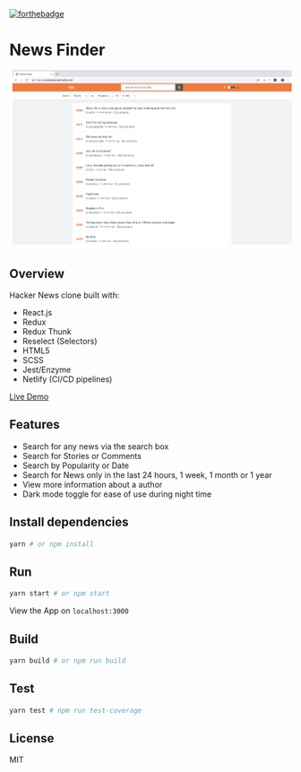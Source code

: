 [![forthebadge](https://forthebadge.com/images/badges/built-with-love.svg)](https://forthebadge.com)

# News Finder

![Thumbnail](news-finder-thumbnail.png)

## Overview
Hacker News clone built with:
* React.js 
* Redux
* Redux Thunk
* Reselect (Selectors)
* HTML5 
* SCSS 
* Jest/Enzyme
* Netlify (CI/CD pipelines)


[Live Demo](https://newstoday.netlify.com)

## Features
* Search for any news via the search box
* Search for Stories or Comments
* Search by Popularity or Date
* Search for News only in the last 24 hours, 1 week, 1 month or 1 year
* View more information about a author
* Dark mode toggle for ease of use during night time

## Install dependencies

``` bash
yarn # or npm install
```

## Run

``` bash
yarn start # or npm start
```

View the App on ```localhost:3000```

## Build

``` bash
yarn build # or npm run build
```

## Test

``` bash
yarn test # npm run test-coverage
```

## License
MIT
